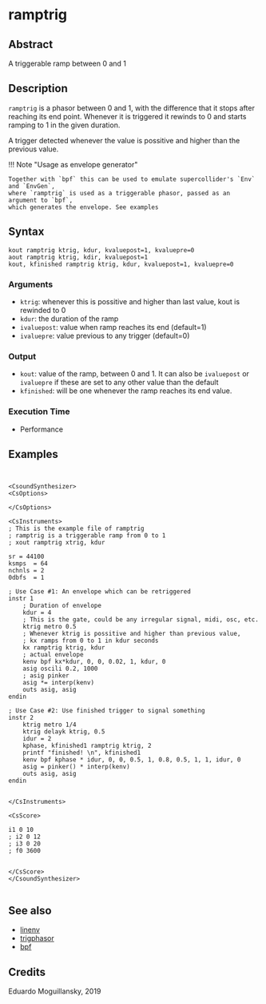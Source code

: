 # ramptrig

## Abstract

A triggerable ramp between 0 and 1


## Description

`ramptrig` is a phasor between 0 and 1, with the difference that it stops after
reaching its end point. Whenever it is triggered it rewinds to 0 and starts
ramping to 1 in the given duration. 

A trigger detected whenever the value is possitive and higher than the previous value.

!!! Note "Usage as envelope generator"

    Together with `bpf` this can be used to emulate supercollider's `Env` and `EnvGen`,
    where `ramptrig` is used as a triggerable phasor, passed as an argument to `bpf`,
    which generates the envelope. See examples
    

## Syntax

```csound
kout ramptrig ktrig, kdur, kvaluepost=1, kvaluepre=0
aout ramptrig ktrig, kdir, kvaluepost=1
kout, kfinished ramptrig ktrig, kdur, kvaluepost=1, kvaluepre=0

```

### Arguments

* `ktrig`: whenever this is possitive and higher than last value, kout is rewinded to 0
* `kdur`: the duration of the ramp
* `ivaluepost`: value when ramp reaches its end (default=1)
* `ivaluepre`: value previous to any trigger (default=0)

### Output

* `kout`: value of the ramp, between 0 and 1. It can also be `ivaluepost` or `ivaluepre` if 
          these are set to any other value than the default
* `kfinished`: will be one whenever the ramp reaches its end value. 


### Execution Time

* Performance

## Examples


```csound


<CsoundSynthesizer>
<CsOptions>

</CsOptions>

<CsInstruments>
; This is the example file of ramptrig
; ramptrig is a triggerable ramp from 0 to 1
; xout ramptrig xtrig, kdur

sr = 44100
ksmps  = 64
nchnls = 2
0dbfs  = 1

; Use Case #1: An envelope which can be retriggered
instr 1
    ; Duration of envelope
    kdur = 4
    ; This is the gate, could be any irregular signal, midi, osc, etc.    
    ktrig metro 0.5
    ; Whenever ktrig is possitive and higher than previous value, 
    ; kx ramps from 0 to 1 in kdur seconds
    kx ramptrig ktrig, kdur
    ; actual envelope
    kenv bpf kx*kdur, 0, 0, 0.02, 1, kdur, 0
    asig oscili 0.2, 1000
    ; asig pinker
    asig *= interp(kenv)
    outs asig, asig
endin

; Use Case #2: Use finished trigger to signal something
instr 2
    ktrig metro 1/4
    ktrig delayk ktrig, 0.5
    idur = 2
    kphase, kfinished1 ramptrig ktrig, 2
    printf "finished! \n", kfinished1
    kenv bpf kphase * idur, 0, 0, 0.5, 1, 0.8, 0.5, 1, 1, idur, 0
    asig = pinker() * interp(kenv)
    outs asig, asig
endin


</CsInstruments>

<CsScore>

i1 0 10
; i2 0 12
; i3 0 20
; f0 3600


</CsScore>
</CsoundSynthesizer>


```


## See also

* [linenv](linenv.md)
* [trigphasor](https://csound.com/docs/manual/trigphasor.html)
* [bpf](https://csound.com/docs/manual/bpf.html)

## Credits

Eduardo Moguillansky, 2019
